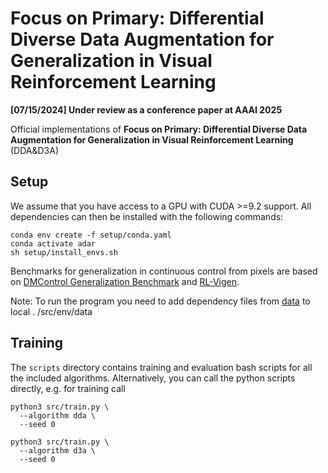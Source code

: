 # Focus on Primary: Differential Diverse Data Augmentation for Generalization in Visual Reinforcement Learning

**[07/15/2024] Under review as a conference paper at AAAI 2025**

Official implementations of 
**Focus on Primary: Differential Diverse Data Augmentation for Generalization in Visual Reinforcement Learning** (DDA&D3A)


## Setup
We assume that you have access to a GPU with CUDA >=9.2 support. All dependencies can then be installed with the following commands:
```
conda env create -f setup/conda.yaml
conda activate adar
sh setup/install_envs.sh
```

Benchmarks for generalization in continuous control from pixels are based on [DMControl Generalization Benchmark](https://github.com/nicklashansen/dmcontrol-generalization-benchmark) and [RL-Vigen](https://github.com/gemcollector/RL-ViGen).

Note: To run the program you need to add dependency files from [data](https://github.com/nicklashansen/svea-vit/tree/main/src/env/data) to local . /src/env/data
## Training 

The `scripts` directory contains training and evaluation bash scripts for all the included algorithms. Alternatively, you can call the python scripts directly, e.g. for training call

```
python3 src/train.py \
  --algorithm dda \
  --seed 0
```
```
python3 src/train.py \
  --algorithm d3a \
  --seed 0
```
